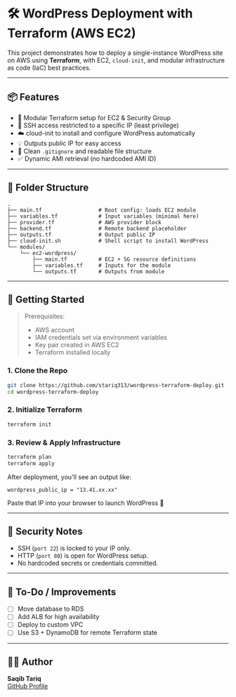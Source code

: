 # 🛠️ WordPress Deployment with Terraform (AWS EC2)

This project demonstrates how to deploy a single-instance WordPress site on AWS using **Terraform**, with EC2, `cloud-init`, and modular infrastructure as code (IaC) best practices.

---

## 📦 Features

- 📁 Modular Terraform setup for EC2 & Security Group
- 🔐 SSH access restricted to a specific IP (least privilege)
- ☁️ cloud-init to install and configure WordPress automatically
- 💡 Outputs public IP for easy access
- 🧹 Clean `.gitignore` and readable file structure
- ✅ Dynamic AMI retrieval (no hardcoded AMI ID)

---

## 🧱 Folder Structure

```
.
├── main.tf                  # Root config: loads EC2 module
├── variables.tf             # Input variables (minimal here)
├── provider.tf              # AWS provider block
├── backend.tf               # Remote backend placeholder
├── outputs.tf               # Output public IP
├── cloud-init.sh            # Shell script to install WordPress
└── modules/
    └── ec2-wordpress/
        ├── main.tf          # EC2 + SG resource definitions
        ├── variables.tf     # Inputs for the module
        └── outputs.tf       # Outputs from module
```

---

## 🚀 Getting Started

> Prerequisites:
> - AWS account
> - IAM credentials set via environment variables
> - Key pair created in AWS EC2
> - Terraform installed locally

### 1. Clone the Repo
```bash
git clone https://github.com/stariq313/wordpress-terraform-deploy.git
cd wordpress-terraform-deploy
```

### 2. Initialize Terraform
```bash
terraform init
```

### 3. Review & Apply Infrastructure
```bash
terraform plan
terraform apply
```

After deployment, you'll see an output like:
```
wordpress_public_ip = "13.41.xx.xx"
```

Paste that IP into your browser to launch WordPress 🚀

---

## 🔐 Security Notes

- SSH (`port 22`) is locked to your IP only.
- HTTP (`port 80`) is open for WordPress setup.
- No hardcoded secrets or credentials committed.

---

## 📌 To-Do / Improvements

- [ ] Move database to RDS
- [ ] Add ALB for high availability
- [ ] Deploy to custom VPC
- [ ] Use S3 + DynamoDB for remote Terraform state

---

## 🧑‍💻 Author

**Saqib Tariq**  
[GitHub Profile](https://github.com/stariq313)
